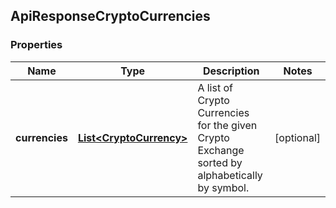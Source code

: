 
## ApiResponseCryptoCurrencies

### Properties
Name | Type | Description | Notes
------------ | ------------- | ------------- | -------------
**currencies** | [**List&lt;CryptoCurrency&gt;**](CryptoCurrency.md) | A list of Crypto Currencies for the given Crypto Exchange sorted by alphabetically by symbol. |  [optional]



